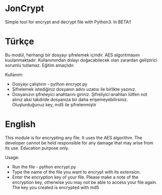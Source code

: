 # JonCrypt
Simple tool for encrypt and decrypt file with Python3. In BETA!!


# Türkçe

  Bu modül, herhangi bir dosyayı şifrelemek içindir. AES algoritmasını kuulanmaktadır. Kullanımından dolayı doğacabilecek olan zarardan geliştirici sorumlu tutlamaz. Eğitim amaçlıdır.
  
Kullanım:
- Dosyayı çalıştırın - python encrypt.py
- Şifrelemek istediğiniz dosyanın adını uzatısı ile birlikte yazınız.
- Dosyanızın şifreleyici anahtarını giriniz.
    Şifreliyici anahtarı lütfen not alınız aksi takdirde dosyanıza bir daha erişemeyebilirsiniz.
    Oluşturduğunuz key, md5 ile şifrelenmiştir

# English

   This module is for encrypting any file. It uses the AES algorithm. The developer cannot be held responsible for any damage that may arise from its use. Education purpose only.
   
Usage:
- Run the file - python encrypt.py
- Type the name of the file you want to encrypt with its extension.
- Enter the encryption key of your file.
      Please make a note of the encryption key, otherwise you may not be able to access your file again.
      The key you created is encrypted with md5
